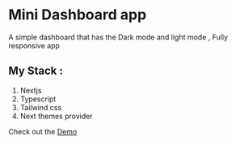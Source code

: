 # Mini Dashboard app 

A simple dashboard that has the Dark mode and light mode , Fully responsive app 

## My Stack : 
1. Nextjs
2. Typescript
3. Tailwind css
4. Next themes provider


Check out the [Demo](https://mini-dashboard-two.vercel.app/)
